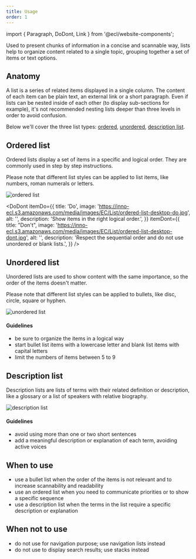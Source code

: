 ```yaml
---
title: Usage
order: 1
---
```


import { Paragraph, DoDont, Link } from '@ecl/website-components';

<Paragraph size="lead">
  Used to present chunks of information in a concise and scannable way, lists
  help to organize content related to a single topic, grouping together a set of
  items or text options.
</Paragraph>

## Anatomy

A list is a series of related items displayed in a single column. The content of each item can be plain text, an external link or a short paragraph. Even if lists can be nested inside of each other (to display sub-sections for example), it's not recommended nesting lists deeper than three levels in order to avoid confusion.

Below we'll cover the three list types: [ordered](#ordered), [unordered](#unordered), [description list](#description-list).

<h2 id="ordered">Ordered list</h2>

Ordered lists display a set of items in a specific and logical order.
They are commonly used in step by step instructions.

Please note that different list styles can be applied to list items, like numbers, roman numerals or letters.

![ordered list](https://inno-ecl.s3.amazonaws.com/media/images/EC/List/ordered-list-desktop.jpg)

<DoDont
itemDo={{
    title: 'Do',
    image:
      'https://inno-ecl.s3.amazonaws.com/media/images/EC/List/ordered-list-desktop-do.jpg',
    alt: '',
    description: 'Show items in the right logical order.',
  }}
itemDont={{
    title: "Don't",
    image:
      'https://inno-ecl.s3.amazonaws.com/media/images/EC/List/ordered-list-desktop-dont.jpg',
    alt: '',
    description:
      'Respect the sequential order and do not use unordered or blank lists.',
  }}
/>

<h2 id="unordered">Unordered list</h2>

Unordered lists are used to show content with the same importance, so the order of the items doesn't matter.

Please note that different list styles can be applied to bullets, like disc, circle, square or hyphen.

![unordered list](https://inno-ecl.s3.amazonaws.com/media/images/EC/List/unordered-list-desktop.jpg)

#### Guidelines

- be sure to organize the items in a logical way
- start bullet list items with a lowercase letter and blank list items with capital letters
- limit the numbers of items between 5 to 9

<h2 id="description-list">Description list</h2>

Description lists are lists of terms with their related definition or description, like a glossary or a list of speakers with relative biography.

![description list](https://inno-ecl.s3.amazonaws.com/media/images/EC/List/description-list-desktop.jpg)

#### Guidelines

- avoid using more than one or two short sentences
- add a meaningful description or explanation of each term, avoiding active voices

## When to use

- use a bullet list when the order of the items is not relevant and to increase scannability and readability
- use an ordered list when you need to communicate priorities or to show a specific sequence
- use a description list when the terms in the list require a specific description or explanation

## When not to use

- do not use for navigation purpose; use <Link to="/ec/compositions/navigation-lists/usage/">navigation lists</Link> instead
- do not use to display search results; use <Link to="/ec/utilities/stacks/usage/">stacks</Link> instead
